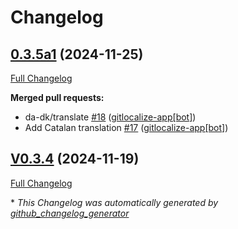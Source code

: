 # Changelog

## [0.3.5a1](https://github.com/OpenVoiceOS/ovos-skill-ggwave/tree/0.3.5a1) (2024-11-25)

[Full Changelog](https://github.com/OpenVoiceOS/ovos-skill-ggwave/compare/V0.3.4...0.3.5a1)

**Merged pull requests:**

- da-dk/translate [\#18](https://github.com/OpenVoiceOS/ovos-skill-ggwave/pull/18) ([gitlocalize-app[bot]](https://github.com/apps/gitlocalize-app))
- Add Catalan translation [\#17](https://github.com/OpenVoiceOS/ovos-skill-ggwave/pull/17) ([gitlocalize-app[bot]](https://github.com/apps/gitlocalize-app))

## [V0.3.4](https://github.com/OpenVoiceOS/ovos-skill-ggwave/tree/V0.3.4) (2024-11-19)

[Full Changelog](https://github.com/OpenVoiceOS/ovos-skill-ggwave/compare/0.3.4...V0.3.4)



\* *This Changelog was automatically generated by [github_changelog_generator](https://github.com/github-changelog-generator/github-changelog-generator)*
